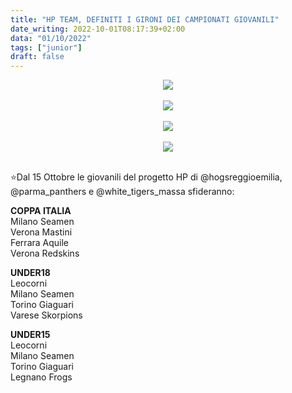```yaml
---
title: "HP TEAM, DEFINITI I GIRONI DEI CAMPIONATI GIOVANILI"
date_writing: 2022-10-01T08:17:39+02:00
data: "01/10/2022"
tags: ["junior"]
draft: false
---
```


<center>
<img class="articolo" src="../img/2022/gironi_junior_01.jpg">
</center>
<br />
<center>
<img class="articolo" src="../img/2022/gironi_junior_02.jpg">
</center>
<br />
<center>
<img class="articolo" src="../img/2022/gironi_junior_03.jpg">
</center>
<br />
<center>
<img class="articolo" src="../img/2022/gironi_junior_04.jpg">
</center>
<br />

⭐Dal 15 Ottobre le giovanili del progetto HP di @hogsreggioemilia, @parma_panthers e @white_tigers_massa sfideranno:

**COPPA ITALIA**  
Milano Seamen  
Verona Mastini  
Ferrara Aquile  
Verona Redskins  
  
**UNDER18**  
Leocorni  
Milano Seamen  
Torino Giaguari  
Varese Skorpions  
  
**UNDER15**  
Leocorni  
Milano Seamen  
Torino Giaguari  
Legnano Frogs  

